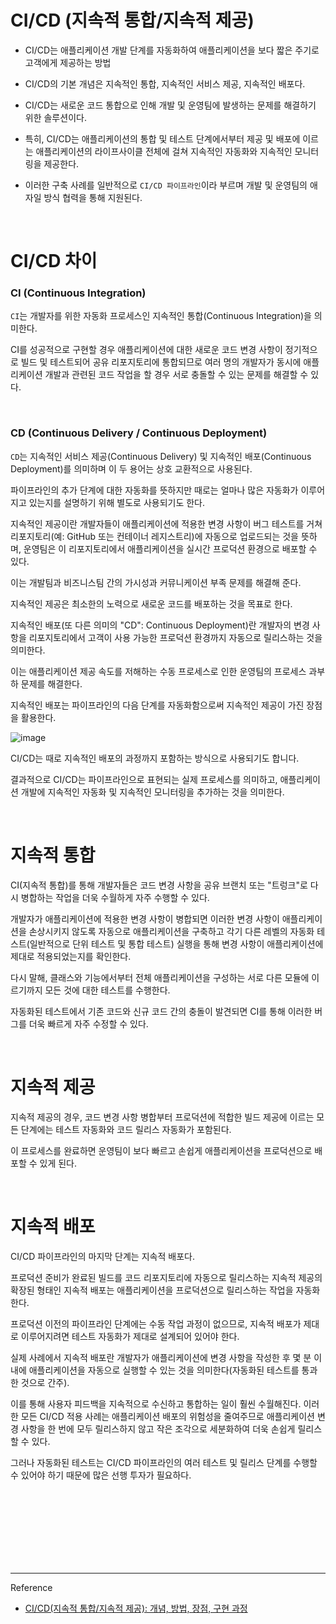 # CI/CD (지속적 통합/지속적 제공)

- CI/CD는 애플리케이션 개발 단계를 자동화하여 애플리케이션을 보다 짧은 주기로 고객에게 제공하는 방법
 
- CI/CD의 기본 개념은 지속적인 통합, 지속적인 서비스 제공, 지속적인 배포다.
 
- CI/CD는 새로운 코드 통합으로 인해 개발 및 운영팀에 발생하는 문제를 해결하기 위한 솔루션이다.

- 특히, CI/CD는 애플리케이션의 통합 및 테스트 단계에서부터 제공 및 배포에 이르는 애플리케이션의 라이프사이클 전체에 걸쳐 지속적인 자동화와 지속적인 모니터링을 제공한다.
 
- 이러한 구축 사례를 일반적으로 ```CI/CD 파이프라인```이라 부르며 개발 및 운영팀의 애자일 방식 협력을 통해 지원된다.

<br/>

# CI/CD 차이

### CI (Continuous Integration)

```CI```는 개발자를 위한 자동화 프로세스인 지속적인 통합(Continuous Integration)을 의미한다.

CI를 성공적으로 구현할 경우 애플리케이션에 대한 새로운 코드 변경 사항이 정기적으로 빌드 및 테스트되어 공유 리포지토리에 통합되므로 여러 명의 개발자가 동시에 애플리케이션 개발과 관련된 코드 작업을 할 경우 서로 충돌할 수 있는 문제를 해결할 수 있다.

<br/>

### CD (Continuous Delivery / Continuous Deployment)

```CD```는 지속적인 서비스 제공(Continuous Delivery) 및 지속적인 배포(Continuous Deployment)를 의미하며 이 두 용어는 상호 교환적으로 사용된다.

파이프라인의 추가 단계에 대한 자동화를 뜻하지만 때로는 얼마나 많은 자동화가 이루어지고 있는지를 설명하기 위해 별도로 사용되기도 한다.

지속적인 제공이란 개발자들이 애플리케이션에 적용한 변경 사항이 버그 테스트를 거쳐 리포지토리(예: GitHub 또는 컨테이너 레지스트리)에 자동으로 업로드되는 것을 뜻하며, 운영팀은 이 리포지토리에서 애플리케이션을 실시간 프로덕션 환경으로 배포할 수 있다.
 
이는 개발팀과 비즈니스팀 간의 가시성과 커뮤니케이션 부족 문제를 해결해 준다.
 
지속적인 제공은 최소한의 노력으로 새로운 코드를 배포하는 것을 목표로 한다.

지속적인 배포(또 다른 의미의 "CD": Continuous Deployment)란 개발자의 변경 사항을 리포지토리에서 고객이 사용 가능한 프로덕션 환경까지 자동으로 릴리스하는 것을 의미한다.
 
이는 애플리케이션 제공 속도를 저해하는 수동 프로세스로 인한 운영팀의 프로세스 과부하 문제를 해결한다.
 
지속적인 배포는 파이프라인의 다음 단계를 자동화함으로써 지속적인 제공이 가진 장점을 활용한다.

![image](https://user-images.githubusercontent.com/61372486/132944690-9f841d1c-1196-4db5-8d3a-3781a6ec53d3.png)


CI/CD는 때로 지속적인 배포의 과정까지 포함하는 방식으로 사용되기도 합니다.

결과적으로 CI/CD는 파이프라인으로 표현되는 실제 프로세스를 의미하고, 애플리케이션 개발에 지속적인 자동화 및 지속적인 모니터링을 추가하는 것을 의미한다.


<br/>

# 지속적 통합

CI(지속적 통합)를 통해 개발자들은 코드 변경 사항을 공유 브랜치 또는 "트렁크"로 다시 병합하는 작업을 더욱 수월하게 자주 수행할 수 있다.
 
개발자가 애플리케이션에 적용한 변경 사항이 병합되면 이러한 변경 사항이 애플리케이션을 손상시키지 않도록 자동으로 애플리케이션을 구축하고 각기 다른 레벨의 자동화 테스트(일반적으로 단위 테스트 및 통합 테스트) 실행을 통해 변경 사항이 애플리케이션에 제대로 적용되었는지를 확인한다. 

다시 말해, 클래스와 기능에서부터 전체 애플리케이션을 구성하는 서로 다른 모듈에 이르기까지 모든 것에 대한 테스트를 수행한다.
 
자동화된 테스트에서 기존 코드와 신규 코드 간의 충돌이 발견되면 CI를 통해 이러한 버그를 더욱 빠르게 자주 수정할 수 있다.

<br/>

# 지속적 제공

지속적 제공의 경우, 코드 변경 사항 병합부터 프로덕션에 적합한 빌드 제공에 이르는 모든 단계에는 테스트 자동화와 코드 릴리스 자동화가 포함된다.
 
이 프로세스를 완료하면 운영팀이 보다 빠르고 손쉽게 애플리케이션을 프로덕션으로 배포할 수 있게 된다.

<br/>

# 지속적 배포

CI/CD 파이프라인의 마지막 단계는 지속적 배포다.

 프로덕션 준비가 완료된 빌드를 코드 리포지토리에 자동으로 릴리스하는 지속적 제공의 확장된 형태인 지속적 배포는 애플리케이션을 프로덕션으로 릴리스하는 작업을 자동화한다.
 
 프로덕션 이전의 파이프라인 단계에는 수동 작업 과정이 없으므로, 지속적 배포가 제대로 이루어지려면 테스트 자동화가 제대로 설계되어 있어야 한다.
 
 실제 사례에서 지속적 배포란 개발자가 애플리케이션에 변경 사항을 작성한 후 몇 분 이내에 애플리케이션을 자동으로 실행할 수 있는 것을 의미한다(자동화된 테스트를 통과한 것으로 간주).
  
이를 통해 사용자 피드백을 지속적으로 수신하고 통합하는 일이 훨씬 수월해진다. 이러한 모든 CI/CD 적용 사례는 애플리케이션 배포의 위험성을 줄여주므로 애플리케이션 변경 사항을 한 번에 모두 릴리스하지 않고 작은 조각으로 세분화하여 더욱 손쉽게 릴리스할 수 있다.
 
그러나 자동화된 테스트는 CI/CD 파이프라인의 여러 테스트 및 릴리스 단계를 수행할 수 있어야 하기 때문에 많은 선행 투자가 필요하다.



<br/><br/><br/><br/><br/><br/><br/>

---
Reference

- [CI/CD(지속적 통합/지속적 제공): 개념, 방법, 장점, 구현 과정](https://www.redhat.com/ko/topics/devops/what-is-ci-cd)  